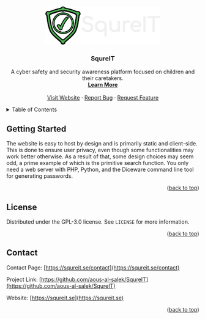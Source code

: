 <a name="readme-top"></a>



<br />
<div align="center">
  <a href="https://github.com/aous-al-salek/SqureIT">
    <img src="img/logo.png" alt="Logo" height="100">
  </a>

  <h3 align="center">SqureIT</h3>

  <p align="center">
    A cyber safety and security awareness platform focused on children and their caretakers.
    <br />
    <a href="https://squreit.se/about"><strong>Learn More</strong></a>
    <br />
    <br />
    <a href="https://squreit.se">Visit Website</a>
    ·
    <a href="https://github.com/aous-al-salek/SqureIT/issues">Report Bug</a>
    ·
    <a href="https://github.com/aous-al-salek/SqureIT/issues">Request Feature</a>
  </p>
</div>



<details>
  <summary>Table of Contents</summary>
  <ol>
    <li>
      <a href="#getting-started">Getting Started</a>
    </li>
    <li><a href="#license">License</a></li>
    <li><a href="#contact">Contact</a></li>
  </ol>
</details>



## Getting Started

The website is easy to host by design and is primarily static and client-side.
This is done to ensure user privacy, even though some functionalities may work better otherwise.
As a result of that, some design choices may seem odd, a prime example of which is the primitive search function.
You only need a web server with PHP, Python, and the Diceware command line tool for generating passwords.

<p align="right">(<a href="#readme-top">back to top</a>)</p>



## License

Distributed under the GPL-3.0 license. See `LICENSE` for more information.

<p align="right">(<a href="#readme-top">back to top</a>)</p>



## Contact

Contact Page: [https://squreit.se/contact](https://squreit.se/contact)

Project Link: [https://github.com/aous-al-salek/SqureIT](https://github.com/aous-al-salek/SqureIT)

Website: [https://squreit.se](https://squreit.se)

<p align="right">(<a href="#readme-top">back to top</a>)</p>
